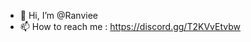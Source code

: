 - 👋 Hi, I’m @Ranviee
- 📫 How to reach me : https://discord.gg/T2KVvEtvbw

<!---
Ranviee/Ranviee is a ✨ special ✨ repository because its `README.md` (this file) appears on your GitHub profile.
You can click the Preview link to take a look at your changes.
--->
